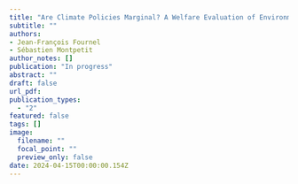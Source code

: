 ```yaml
---
title: "Are Climate Policies Marginal? A Welfare Evaluation of Environmental Reforms"
subtitle: ""
authors:
- Jean-François Fournel
- Sébastien Montpetit
author_notes: []
publication: "In progress"
abstract: ""
draft: false
url_pdf: 
publication_types:
  - "2"
featured: false
tags: []
image:
  filename: ""
  focal_point: ""
  preview_only: false
date: 2024-04-15T00:00:00.154Z
---
```



